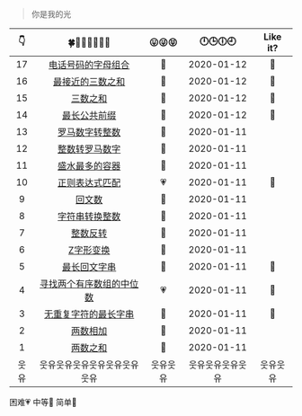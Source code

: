 > 你是我的光

|👇|🍀🍎🌙🍁🍂🍃🌷|😛😜😝|🕛🕒🕕🕘|Like it?|
|:--:|:--:|:--:|:--:|:--:|
|17|[电话号码的字母组合](./p17电话号码的字母组合.md)|💙|2020-01-12|🌹|
|16|[最接近的三数之和](./p16最接近的三数之和.md)|💙|2020-01-12|🌹|
|15|[三数之和](./p15三数之和.md)|💙|2020-01-12|🌹|
|14|[最长公共前缀](./p14最长公共前缀.md)|💚|2020-01-12|🌹|
|13|[罗马数字转整数](./p13罗马数字转整数.md)|💚|2020-01-11| |
|12|[整数转罗马数字](./p12整数转罗马数字.md)|💙|2020-01-11| |
|11|[盛水最多的容器](./p11盛水最多的容器.md)|💙|2020-01-11| |
|10|[正则表达式匹配](./p10正则表达式匹配.md)|💗|2020-01-11|🌹|
|9|[回文数](./p9回文数.md)|💚|2020-01-11||
|8|[字符串转换整数](./p8字符串转换整数.md)|💙|2020-01-11||
|7|[整数反转](./p7整数反转.md)|💚|2020-01-11||
|6|[Z字形变换](./p6Z字形变换.md)|💙|2020-01-11||
|5|[最长回文字串](./p5最长回文字串.md)|💙|2020-01-11|🌹|
|4|[寻找两个有序数组的中位数](./p4寻找两个有序数组的中位数.md)|💗|2020-01-11|🌹|
|3|[无重复字符的最长字串](./p3无重复字符的最长字串.md)|💙|2020-01-11|🌹|
|2|[两数相加](./p2两数相加.md)|💙|2020-01-11||
|1|[两数之和](./p1两数之和.md)|💚|2020-01-11||
|웃유|웃유웃유웃유웃유웃유웃유웃유|웃유웃유|웃유웃유웃유웃유|웃유웃유|

困难💗  中等💙  简单💚